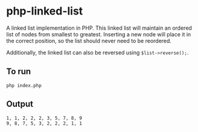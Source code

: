 # php-linked-list
A linked list implementation in PHP. This linked list will maintain an ordered list of nodes from smallest to greatest. Inserting a new node will place it in the correct position, so the list should never need to be reordered.

Additionally, the linked list can also be reversed using `$list->reverse();`.

## To run
```
php index.php
```

## Output
```
1, 1, 2, 2, 2, 3, 5, 7, 8, 9
9, 8, 7, 5, 3, 2, 2, 2, 1, 1
```
